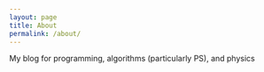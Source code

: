 ```yaml
---
layout: page
title: About
permalink: /about/
---
```


My blog for programming, algorithms (particularly PS), and physics
